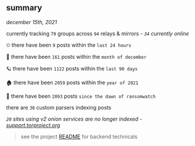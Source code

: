 
## summary
_december 15th, 2021_

currently tracking `79` groups across `94` relays & mirrors - _`34` currently online_

⏲ there have been `9` posts within the `last 24 hours`

🦈 there have been `161` posts within the `month of december`

🪐 there have been `1122` posts within the `last 90 days`

🏚 there have been `2059` posts within the `year of 2021`

🦕 there have been `2093` posts `since the dawn of ransomwatch`

there are `38` custom parsers indexing posts

_`20` sites using v2 onion services are no longer indexed - [support.torproject.org](https://support.torproject.org/onionservices/v2-deprecation/)_

> see the project [README](https://github.com/thetanz/ransomwatch#ransomwatch--) for backend technicals
